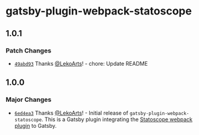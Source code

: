 # gatsby-plugin-webpack-statoscope

## 1.0.1

### Patch Changes

- [`49abd93`](https://github.com/LekoArts/gatsby-plugin-webpack-statoscope/commit/49abd93db26a7013a00dcb5c69d73c30e9b9e04f) Thanks [@LekoArts](https://github.com/LekoArts)! - chore: Update README

## 1.0.0

### Major Changes

- [`6ed4ea3`](https://github.com/LekoArts/gatsby-plugin-webpack-statoscope/commit/6ed4ea3601b74f7e194379b0d1425f65012ee6bf) Thanks [@LekoArts](https://github.com/LekoArts)! - Initial release of `gatsby-plugin-webpack-statoscope`. This is a Gatsby plugin integrating the [Statoscope webpack plugin](https://github.com/statoscope/statoscope/tree/master/packages/webpack-plugin) to Gatsby.
